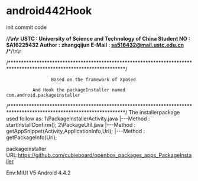 # android442Hook
init commit code

/************************************************/\n\r
USTC : University of Science and  Technology of China
Student NO : SA16225432 
Author : zhangqijun
E-Mail : sa516432@mail.ustc.edu.cn
/*************************************************/\n\r



/*********************************************************************************************************************/



                     Based on the framework of Xposed
     
              And Hook the packageInstaller named com.android.packageinstaller


/*********************************************************************************************************************/ 
The installerpackage used follow as:
1\PackageInstallerActivity.java
    |---Method : startInstallConfirm();
2\PackageUtil.java
    |---Method : getAppSnippet(Activity,ApplicationInfo,Uri);
    |---Method : getPackageInfo(Uri);
    
packageinstaller 
      URL:https://github.com/cubieboard/openbox_packages_apps_PackageInstaller

Env:MIUI V5
Android 4.4.2

